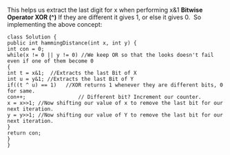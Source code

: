 This helps us extract the last digit for x when performing x&1
​
**Bitwise Operator XOR (^)**
If they are different it gives 1, or else it gives 0.
​
So implementing the above concept:
```
class Solution {
public int hammingDistance(int x, int y) {
int con = 0;
while(x != 0 || y != 0) //We keep OR so that the looks doesn't fail even if one of them become 0
{
int t = x&1;  //Extracts the last Bit of X
int u = y&1; //Extracts the last Bit of Y
if((t ^ u) == 1)   //XOR returns 1 whenever they are different bits, 0 for same.
con++;                 // Different bit? Increment our counter.
x = x>>1; //Now shifting our value of x to remove the last bit for our next iteration.
y = y>>1; //Now shifting our value of Y to remove the last bit for our next iteration.
}
return con;
}
}
```
​
​